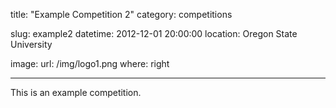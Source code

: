title: "Example Competition 2"
category: competitions

slug: example2
datetime: 2012-12-01 20:00:00
location: Oregon State University

image:
    url: /img/logo1.png
    where: right

---

This is an example competition.
